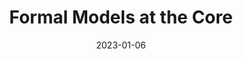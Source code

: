 ---
title: "Formal Models at the Core"
collection: publications
permalink: /publication/2023_formal-models-at-the-core
date: 2023-01-06
year: 2023
venue: 'Cognitive Science'
authors: 'Chemla E, Charnavel I, Dautriche I, Embick D, Lerdahl A, Patel-Grosz P, Poeppel D, Schlenker P'
number: '205'
citation: 'Chemla E, Charnavel I, Dautriche I, Embick D, Lerdahl A, Patel-Grosz P, Poeppel D, Schlenker P (2023). Formal Models at the Core. Cognitive Science.'
category: 'article'
---
